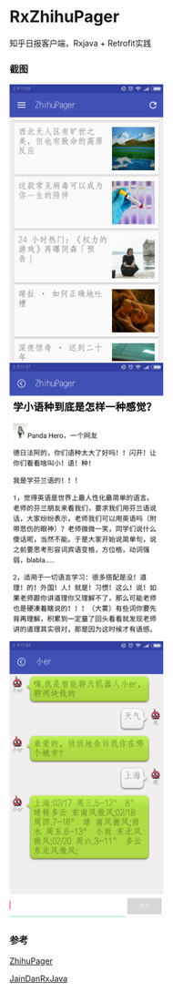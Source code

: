 # RxZhihuPager
知乎日报客户端，Rxjava + Retrofit实践

### 截图
<img src="./img/main.png" width="270" height="486">   <img src="./img/details.png" width="270" height="486">   
<img src="./img/chat.png" width="270" height="486">
### 参考
[ZhihuPager](https://github.com/cundong/ZhihuPaper)  

[JainDanRxJava](https://github.com/ZhaoKaiQiang/JianDanRxJava)
